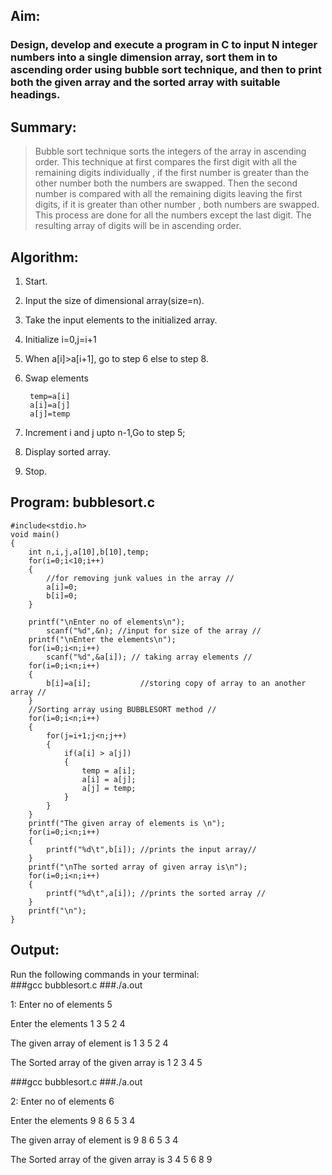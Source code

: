 ## Aim:
### Design, develop and execute a program in C to input N integer numbers into a single dimension array, sort them in to ascending order using bubble sort technique, and then to print both the given array and the sorted array with suitable headings.

## Summary:
>Bubble sort technique sorts the integers of the array in ascending order. This technique at first compares the first digit with all the remaining digits individually , if the first number is greater than the other number both the numbers are swapped. Then the second number is compared with all the remaining digits leaving the first digits, if it is greater than other number , both numbers are swapped. This process are done for all the numbers except the last digit. The resulting array of digits will be in ascending order.

## Algorithm:
1. Start.
2. Input the size of dimensional array(size=n).
3. Take the input elements to the initialized array.
4. Initialize i=0,j=i+1
5. When a[i]>a[i+1], go to step 6 else to step 8. 
6. Swap elements

 		temp=a[i]
		a[i]=a[j]
		a[j]=temp 

7. Increment i and j upto n-1,Go to step 5;
8. Display sorted array.
9. Stop. 

## Program: bubblesort.c
	#include<stdio.h>
	void main()
	{
	    int n,i,j,a[10],b[10],temp;
	    for(i=0;i<10;i++)
	    {
	        //for removing junk values in the array //
	        a[i]=0;
	        b[i]=0; 
	    }
	
	    printf("\nEnter no of elements\n"); 
	        scanf("%d",&n); //input for size of the array //
	    printf("\nEnter the elements\n"); 
	    for(i=0;i<n;i++) 
	        scanf("%d",&a[i]); // taking array elements //
	    for(i=0;i<n;i++)
	    {
	        b[i]=a[i];           //storing copy of array to an another array //
	    }   
	    //Sorting array using BUBBLESORT method //
	    for(i=0;i<n;i++) 
	    { 
	        for(j=i+1;j<n;j++) 
	        { 
	            if(a[i] > a[j]) 
	            { 
	                temp = a[i]; 
	                a[i] = a[j]; 
	                a[j] = temp; 
	            } 
	        } 
	    }
	    printf("The given array of elements is \n");
	    for(i=0;i<n;i++)
	    {
	        printf("%d\t",b[i]); //prints the input array//
	    }
	    printf("\nThe sorted array of given array is\n");
	    for(i=0;i<n;i++)
	    {
	        printf("%d\t",a[i]); //prints the sorted array // 
	    }
	    printf("\n");
	}   

## Output:

Run the following commands in your terminal:<br>
###gcc bubblesort.c
###./a.out

1:	Enter no of elements
	5

Enter the elements
1 3 5 2 4

The given array of element is
1 3 5 2 4

The Sorted array of the given array is
1 2 3 4 5



###gcc bubblesort.c
###./a.out



2:	Enter no of elements
6

Enter the elements
9 8 6 5 3 4

The given array of element is
9 8 6 5 3 4

The Sorted array of the given array is
3 4 5 6 8 9


